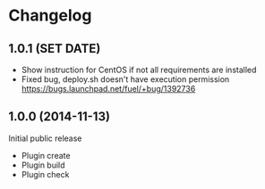 # Changelog

## 1.0.1 (SET DATE)

- Show instruction for CentOS if not all requirements are installed
- Fixed bug, deploy.sh doesn't have execution permission
  https://bugs.launchpad.net/fuel/+bug/1392736

## 1.0.0 (2014-11-13)

Initial public release

- Plugin create
- Plugin build
- Plugin check
